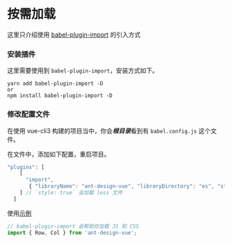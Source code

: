 # 按需加载

这里只介绍使用 [babel-plugin-import](https://github.com/ant-design/babel-plugin-import) 的引入方式

### 安装插件
这里需要使用到 `babel-plugin-import`，安装方式如下。

``` shell
yarn add babel-plugin-import -D
or 
npm install babel-plugin-import -D
```
### 修改配置文件
在使用 vue-cli3 构建的项目当中，你会***根目录***看到有 `babel.config.js` 这个文件。

在文件中，添加如下配置，重启项目。

```javascript
"plugins": [
    [
      "import",
       { "libraryName": "ant-design-vue", "libraryDirectory": "es", "style": "css" }
    ] // `style: true` 会加载 less 文件
  ]
```

使用[示例](../src/components/HelloWorld.vue)

```javascript
// babel-plugin-import 会帮助你加载 JS 和 CSS
import { Row, Col } from 'ant-design-vue';
```